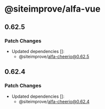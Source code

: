 # @siteimprove/alfa-vue

## 0.62.5

### Patch Changes

- Updated dependencies []:
  - @siteimprove/alfa-cheerio@0.62.5

## 0.62.4

### Patch Changes

- Updated dependencies []:
  - @siteimprove/alfa-cheerio@0.62.4
